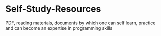 # Self-Study-Resources
PDF, reading materials, documents by which one can self learn, practice and can become an expertise in programming skills 
